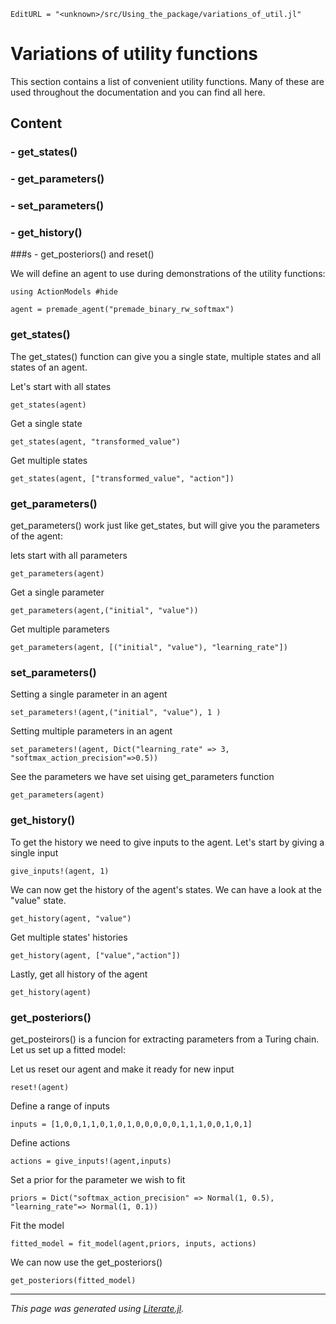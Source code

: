 ```@meta
EditURL = "<unknown>/src/Using_the_package/variations_of_util.jl"
```

# Variations of utility functions

This section contains a list of convenient utility functions. Many of these are used throughout the documentation and you can find all here.

 ## Content
 ### - get_states()
 ### - get_parameters()
 ### - set_parameters()
 ### - get_history()
 ###s - get_posteriors() and reset()

We will define an agent to use during demonstrations of the utility functions:

````@example variations_of_util
using ActionModels #hide

agent = premade_agent("premade_binary_rw_softmax")
````

### get_states()
The get_states() function can give you a single state, multiple states and all states of an agent.

Let's start with all states

````@example variations_of_util
get_states(agent)
````

Get a single state

````@example variations_of_util
get_states(agent, "transformed_value")
````

Get multiple states

````@example variations_of_util
get_states(agent, ["transformed_value", "action"])
````

### get_parameters()

get\_parameters() work just like get_states, but will give you the parameters of the agent:

lets start with all parameters

````@example variations_of_util
get_parameters(agent)
````

Get a single parameter

````@example variations_of_util
get_parameters(agent,("initial", "value"))
````

Get multiple parameters

````@example variations_of_util
get_parameters(agent, [("initial", "value"), "learning_rate"])
````

### set_parameters()

Setting a single parameter in an agent

````@example variations_of_util
set_parameters!(agent,("initial", "value"), 1 )
````

Setting multiple parameters in an agent

````@example variations_of_util
set_parameters!(agent, Dict("learning_rate" => 3, "softmax_action_precision"=>0.5))
````

See the parameters we have set uising get_parameters function

````@example variations_of_util
get_parameters(agent)
````

### get_history()

To get the history we need to give inputs to the agent. Let's start by giving a single input

````@example variations_of_util
give_inputs!(agent, 1)
````

We can now get the history of the agent's states. We can have a look at the "value" state.

````@example variations_of_util
get_history(agent, "value")
````

Get multiple states' histories

````@example variations_of_util
get_history(agent, ["value","action"])
````

Lastly, get all history of the agent

````@example variations_of_util
get_history(agent)
````

### get_posteriors()

get\_posteirors() is a funcion for extracting parameters from a Turing chain. Let us set up a fitted model:

Let us reset our agent and make it ready for new input

````@example variations_of_util
reset!(agent)
````

Define a range of inputs

````@example variations_of_util
inputs = [1,0,0,1,1,0,1,0,1,0,0,0,0,0,1,1,1,0,0,1,0,1]
````

Define actions

````@example variations_of_util
actions = give_inputs!(agent,inputs)
````

Set a prior for the parameter we wish to fit

````@example variations_of_util
priors = Dict("softmax_action_precision" => Normal(1, 0.5), "learning_rate"=> Normal(1, 0.1))
````

Fit the model

````@example variations_of_util
fitted_model = fit_model(agent,priors, inputs, actions)
````

We can now use the get_posteriors()

````@example variations_of_util
get_posteriors(fitted_model)
````

---

*This page was generated using [Literate.jl](https://github.com/fredrikekre/Literate.jl).*

